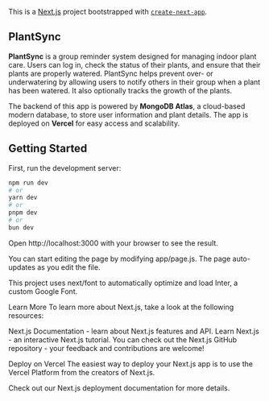 This is a [Next.js](https://nextjs.org/) project bootstrapped with [`create-next-app`](https://github.com/vercel/next.js/tree/canary/packages/create-next-app).

## PlantSync

**PlantSync** is a group reminder system designed for managing indoor plant care. Users can log in, check the status of their plants, and ensure that their plants are properly watered. PlantSync helps prevent over- or underwatering by allowing users to notify others in their group when a plant has been watered. It also optionally tracks the growth of the plants.

The backend of this app is powered by **MongoDB Atlas**, a cloud-based modern database, to store user information and plant details. The app is deployed on **Vercel** for easy access and scalability.

## Getting Started

First, run the development server:

```bash
npm run dev
# or
yarn dev
# or
pnpm dev
# or
bun dev
```
Open http://localhost:3000 with your browser to see the result.

You can start editing the page by modifying app/page.js. The page auto-updates as you edit the file.

This project uses next/font to automatically optimize and load Inter, a custom Google Font.

Learn More
To learn more about Next.js, take a look at the following resources:

Next.js Documentation - learn about Next.js features and API.
Learn Next.js - an interactive Next.js tutorial.
You can check out the Next.js GitHub repository - your feedback and contributions are welcome!

Deploy on Vercel
The easiest way to deploy your Next.js app is to use the Vercel Platform from the creators of Next.js.

Check out our Next.js deployment documentation for more details.

